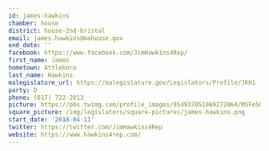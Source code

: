 ```yaml
---
id: james-hawkins
chamber: house
district: house-2nd-bristol
email: james.hawkins@mahouse.gov
end_date: ''
facebook: https://www.facebook.com/JimHawkins4Rep/
first_name: James
hometown: Attleboro
last_name: Hawkins
malegislature_url: https://malegislature.gov/Legislators/Profile/JKH1
party: D
phone: (617) 722-2013
picture: https://pbs.twimg.com/profile_images/954937051069272064/M5Fe5Qc9_400x400.jpg
square_picture: /img/legislators/square-pictures/james-hawkins.png
start_date: '2018-04-11'
twitter: https://twitter.com/JimHawkins4Rep
website: https://www.hawkins4rep.com/
---
```

